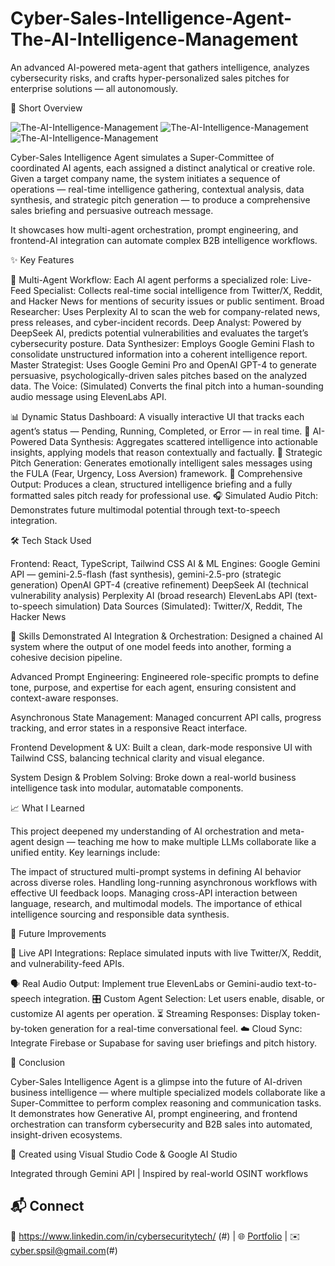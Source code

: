 # Cyber-Sales-Intelligence-Agent-The-AI-Intelligence-Management
An advanced AI-powered meta-agent that gathers intelligence, analyzes cybersecurity risks, and crafts hyper-personalized sales pitches for enterprise solutions — all autonomously.

🚀 Short Overview

![The-AI-Intelligence-Management](https://image2url.com/images/1761319481668-f7671570-117c-4a33-af86-87fd5b8f48af.png)
![The-AI-Intelligence-Management](https://image2url.com/images/1761319545171-a125bf35-8be9-46c3-8a05-2dcd6815f2d7.png)
![The-AI-Intelligence-Management](https://image2url.com/images/1761319965467-52a5cc35-86a5-4596-b772-17212d05043e.png)

Cyber-Sales Intelligence Agent simulates a Super-Committee of coordinated AI agents, each assigned a distinct analytical or creative role.
Given a target company name, the system initiates a sequence of operations — real-time intelligence gathering, contextual analysis, data synthesis, and strategic pitch generation — to produce a comprehensive sales briefing and persuasive outreach message.

It showcases how multi-agent orchestration, prompt engineering, and frontend-AI integration can automate complex B2B intelligence workflows.

✨ Key Features

🧩 Multi-Agent Workflow:
Each AI agent performs a specialized role:
Live-Feed Specialist: Collects real-time social intelligence from Twitter/X, Reddit, and Hacker News for mentions of security issues or public sentiment.
Broad Researcher: Uses Perplexity AI to scan the web for company-related news, press releases, and cyber-incident records.
Deep Analyst: Powered by DeepSeek AI, predicts potential vulnerabilities and evaluates the target’s cybersecurity posture.
Data Synthesizer: Employs Google Gemini Flash to consolidate unstructured information into a coherent intelligence report.
Master Strategist: Uses Google Gemini Pro and OpenAI GPT-4 to generate persuasive, psychologically-driven sales pitches based on the analyzed data.
The Voice: (Simulated) Converts the final pitch into a human-sounding audio message using ElevenLabs API.

📊 Dynamic Status Dashboard:
A visually interactive UI that tracks each agent’s status — Pending, Running, Completed, or Error — in real time.
🧠 AI-Powered Data Synthesis:
Aggregates scattered intelligence into actionable insights, applying models that reason contextually and factually.
💬 Strategic Pitch Generation:
Generates emotionally intelligent sales messages using the FULA (Fear, Urgency, Loss Aversion) framework.
📄 Comprehensive Output:
Produces a clean, structured intelligence briefing and a fully formatted sales pitch ready for professional use.
🎧 Simulated Audio Pitch:
Demonstrates future multimodal potential through text-to-speech integration.

🛠️ Tech Stack Used

Frontend: React, TypeScript, Tailwind CSS
AI & ML Engines:
Google Gemini API — gemini-2.5-flash (fast synthesis), gemini-2.5-pro (strategic generation)
OpenAI GPT-4 (creative refinement)
DeepSeek AI (technical vulnerability analysis)
Perplexity AI (broad research)
ElevenLabs API (text-to-speech simulation)
Data Sources (Simulated): Twitter/X, Reddit, The Hacker News

🧠 Skills Demonstrated
AI Integration & Orchestration:
Designed a chained AI system where the output of one model feeds into another, forming a cohesive decision pipeline.

Advanced Prompt Engineering:
Engineered role-specific prompts to define tone, purpose, and expertise for each agent, ensuring consistent and context-aware responses.

Asynchronous State Management:
Managed concurrent API calls, progress tracking, and error states in a responsive React interface.

Frontend Development & UX:
Built a clean, dark-mode responsive UI with Tailwind CSS, balancing technical clarity and visual elegance.

System Design & Problem Solving:
Broke down a real-world business intelligence task into modular, automatable components.

📈 What I Learned

This project deepened my understanding of AI orchestration and meta-agent design — teaching me how to make multiple LLMs collaborate like a unified entity.
Key learnings include:

The impact of structured multi-prompt systems in defining AI behavior across diverse roles.
Handling long-running asynchronous workflows with effective UI feedback loops.
Managing cross-API interaction between language, research, and multimodal models.
The importance of ethical intelligence sourcing and responsible data synthesis.

🔮 Future Improvements

🔗 Live API Integrations: Replace simulated inputs with live Twitter/X, Reddit, and vulnerability-feed APIs.

🗣️ Real Audio Output: Implement true ElevenLabs or Gemini-audio text-to-speech integration.
🎛️ Custom Agent Selection: Let users enable, disable, or customize AI agents per operation.
⏳ Streaming Responses: Display token-by-token generation for a real-time conversational feel.
☁️ Cloud Sync: Integrate Firebase or Supabase for saving user briefings and pitch history.

🏁 Conclusion

Cyber-Sales Intelligence Agent is a glimpse into the future of AI-driven business intelligence — where multiple specialized models collaborate like a Super-Committee to perform complex reasoning and communication tasks.
It demonstrates how Generative AI, prompt engineering, and frontend orchestration can transform cybersecurity and B2B sales into automated, insight-driven ecosystems.

🧩 Created using Visual Studio Code & Google AI Studio

Integrated through Gemini API | Inspired by real-world OSINT workflows

## 📬 Connect
💼 https://www.linkedin.com/in/cybersecuritytech/ (#) | 🌐 [Portfolio](#) | ✉️ cyber.spsil@gmail.com(#)
